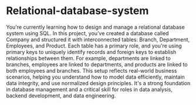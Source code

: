# Relational-database-system
You're currently learning how to design and manage a relational database system using SQL. 
In this project, you’ve created a database called Company and structured it with interconnected tables: Branch, Department, Employees, and Product. 
Each table has a primary role, and you're using primary keys to uniquely identify records and foreign keys to establish relationships between them. 
For example, departments are linked to branches, employees are linked to departments, and products are linked to both employees and branches. 
This setup reflects real-world business scenarios, helping you understand how to model data efficiently, maintain data integrity, and use normalized design principles.
It's a strong foundation in database management and a critical skill for roles in data analysis, backend development, and data engineering.

